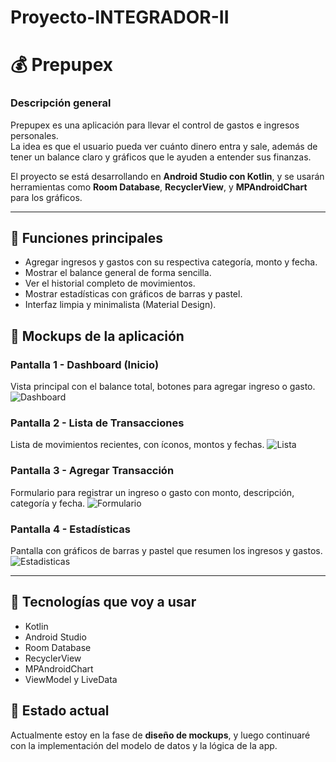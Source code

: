 # Proyecto-INTEGRADOR-II
# 💰 Prepupex

### Descripción general
Prepupex es una aplicación para llevar el control de gastos e ingresos personales.  
La idea es que el usuario pueda ver cuánto dinero entra y sale, además de tener un balance claro y gráficos que le ayuden a entender sus finanzas.

El proyecto se está desarrollando en **Android Studio con Kotlin**, y se usarán herramientas como **Room Database**, **RecyclerView**, y **MPAndroidChart** para los gráficos.

---

## 🧩 Funciones principales
- Agregar ingresos y gastos con su respectiva categoría, monto y fecha.  
- Mostrar el balance general de forma sencilla.  
- Ver el historial completo de movimientos.  
- Mostrar estadísticas con gráficos de barras y pastel.  
- Interfaz limpia y minimalista (Material Design).



## 📱 Mockups de la aplicación

### Pantalla 1 - Dashboard (Inicio)
Vista principal con el balance total, botones para agregar ingreso o gasto.
![Dashboard](Mockups/Dashboard.png)

### Pantalla 2 - Lista de Transacciones
Lista de movimientos recientes, con íconos, montos y fechas.
![Lista](Mockups/Lista.png)

### Pantalla 3 - Agregar Transacción
Formulario para registrar un ingreso o gasto con monto, descripción, categoría y fecha.
![Formulario](Mockups/Formulario.png)

### Pantalla 4 - Estadísticas
Pantalla con gráficos de barras y pastel que resumen los ingresos y gastos.
![Estadisticas](Mockups/Estadisticas.png)

---

## 🧠 Tecnologías que voy a usar
- Kotlin  
- Android Studio  
- Room Database  
- RecyclerView  
- MPAndroidChart  
- ViewModel y LiveData  


## 📅 Estado actual
Actualmente estoy en la fase de **diseño de mockups**, y luego continuaré con la implementación del modelo de datos y la lógica de la app.
